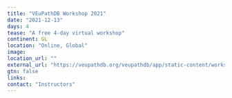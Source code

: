 ```yaml
---
title: "VEuPathDB Workshop 2021"
date: "2021-12-13"
days: 4
tease: "A free 4-day virtual workshop"
continent: GL
location: "Online, Global"
image: 
location_url: ""
external_url: "https://veupathdb.org/veupathdb/app/static-content/workshops.html#DECveupath2021"
gtn: false
links:
contact: "Instructors"
---
```

